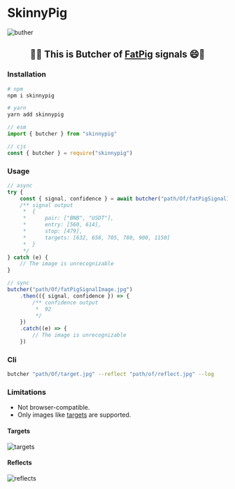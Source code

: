 # SkinnyPig

![buther](https://raw.githubusercontent.com/dalirnet/skinnypig/master/banner.png)

## <p align="center">🐷😄 This is <b>Butcher</b> of <a href="https://www.fatpigsignals.com/">FatPig</a> signals 😄🐷</p>

### Installation

```bash
# npm
npm i skinnypig

# yarn
yarn add skinnypig
```

```javascript
// esm
import { butcher } from "skinnypig"

// cjs
const { butcher } = require("skinnypig")
```

### Usage

```javascript
// async
try {
    const { signal, confidence } = await butcher("path/Of/fatPigSignalImage.jpg")
    /** signal output
     *  {
     *      pair: ["BNB", "USDT"],
     *      entry: [560, 614],
     *      stop: [479],
     *      targets: [632, 658, 705, 780, 900, 1150]
     *  }
     */
} catch (e) {
    // The image is unrecognizable
}

// sync
butcher("path/Of/fatPigSignalImage.jpg")
    .then(({ signal, confidence }) => {
        /** confidence output
         *  92
         */
    })
    .catch((e) => {
        // The image is unrecognizable
    })
```

### Cli

```bash
butcher "path/Of/target.jpg" --reflect "path/of/reflect.jpg" --log
```

### Limitations

-   Not browser-compatible.
-   Only images like [targets](#targets) are supported.

#### Targets

![targets](https://raw.githubusercontent.com/dalirnet/skinnypig/master/targets.png)

#### Reflects

![reflects](https://raw.githubusercontent.com/dalirnet/skinnypig/master/reflects.png)
